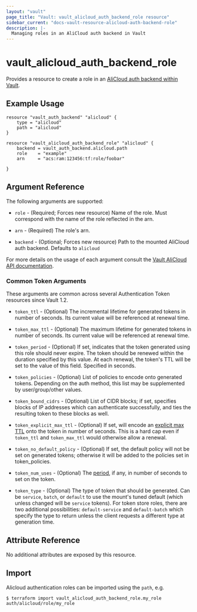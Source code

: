 ```yaml
---
layout: "vault"
page_title: "Vault: vault_alicloud_auth_backend_role resource"
sidebar_current: "docs-vault-resource-alicloud-auth-backend-role"
description: |-
  Managing roles in an AliCloud auth backend in Vault
---
```


# vault\_alicloud\_auth\_backend\_role

Provides a resource to create a role in an [AliCloud auth backend within Vault](https://www.vaultproject.io/docs/auth/alicloud.html).

## Example Usage

```hcl
resource "vault_auth_backend" "alicloud" {
    type = "alicloud"
    path = "alicloud"
}

resource "vault_alicloud_auth_backend_role" "alicloud" {
    backend = vault_auth_backend.alicloud.path
    role    = "example"
    arn     = "acs:ram:123456:tf:role/foobar"

}
```

## Argument Reference

The following arguments are supported:

* `role` - (Required; Forces new resource) Name of the role. Must correspond with the name of
  the role reflected in the arn.

* `arn` - (Required) The role's arn.

* `backend` - (Optional; Forces new resource) Path to the mounted AliCloud auth backend.
  Defaults to `alicloud`

For more details on the usage of each argument consult the [Vault AliCloud API documentation](https://www.vaultproject.io/api/auth/alicloud/index.html).

### Common Token Arguments

These arguments are common across several Authentication Token resources since Vault 1.2.

* `token_ttl` - (Optional) The incremental lifetime for generated tokens in number of seconds.
  Its current value will be referenced at renewal time.

* `token_max_ttl` - (Optional) The maximum lifetime for generated tokens in number of seconds.
  Its current value will be referenced at renewal time.

* `token_period` - (Optional) If set, indicates that the
  token generated using this role should never expire. The token should be renewed within the
  duration specified by this value. At each renewal, the token's TTL will be set to the
  value of this field. Specified in seconds.

* `token_policies` - (Optional) List of policies to encode onto generated tokens. Depending
  on the auth method, this list may be supplemented by user/group/other values.

* `token_bound_cidrs` - (Optional) List of CIDR blocks; if set, specifies blocks of IP
  addresses which can authenticate successfully, and ties the resulting token to these blocks
  as well.

* `token_explicit_max_ttl` - (Optional) If set, will encode an
  [explicit max TTL](https://www.vaultproject.io/docs/concepts/tokens.html#token-time-to-live-periodic-tokens-and-explicit-max-ttls)
  onto the token in number of seconds. This is a hard cap even if `token_ttl` and
  `token_max_ttl` would otherwise allow a renewal.

* `token_no_default_policy` - (Optional) If set, the default policy will not be set on
  generated tokens; otherwise it will be added to the policies set in token_policies.

* `token_num_uses` - (Optional) The
  [period](https://www.vaultproject.io/docs/concepts/tokens.html#token-time-to-live-periodic-tokens-and-explicit-max-ttls),
  if any, in number of seconds to set on the token.

* `token_type` - (Optional) The type of token that should be generated. Can be `service`,
  `batch`, or `default` to use the mount's tuned default (which unless changed will be
  `service` tokens). For token store roles, there are two additional possibilities:
  `default-service` and `default-batch` which specify the type to return unless the client
  requests a different type at generation time.

## Attribute Reference

No additional attributes are exposed by this resource.

## Import

Alicloud authentication roles can be imported using the `path`, e.g.

```
$ terraform import vault_alicloud_auth_backend_role.my_role auth/alicloud/role/my_role
```
